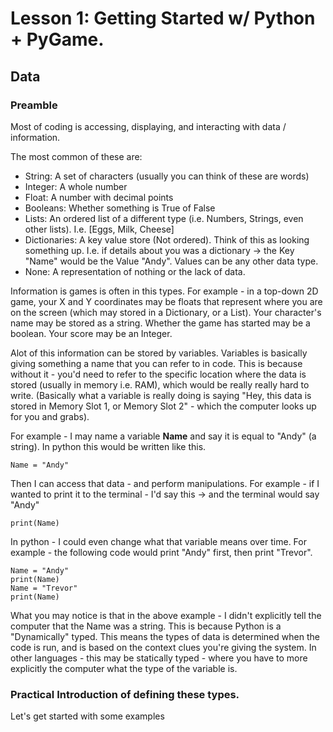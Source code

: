 # Lesson 1: Getting Started w/ Python + PyGame.

## Data

### Preamble 
Most of coding is accessing, displaying, and interacting with data / information. 


The most common of these are:
- String: A set of characters (usually you can think of these are words)
- Integer: A whole number
- Float: A number with decimal points
- Booleans: Whether something is True of False
- Lists: An ordered list of a different type (i.e. Numbers, Strings, even other lists). I.e. [Eggs, Milk, Cheese]
- Dictionaries: A key value store (Not ordered). Think of this as looking something up. I.e. if details about you was a dictionary -> the Key "Name" would be the Value "Andy". Values can be any other data type.
- None: A representation of nothing or the lack of data.

Information is games is often in this types. For example - in a top-down 2D game, your X and Y coordinates may be floats that represent where you are on the screen (which may stored in a Dictionary, or a List). Your character's name may be stored as a string. Whether the game has started may be a boolean. Your score may be an Integer.

Alot of this information can be stored by variables. Variables is basically giving something a name that you can refer to in code. This is because without it - you'd need to refer to the specific location where the data is stored (usually in memory i.e. RAM), which would be really really hard to write. (Basically what a variable is really doing is saying "Hey, this data is stored in Memory Slot 1, or Memory Slot 2" - which the computer looks up for you and grabs).

For example - I may name a variable **Name** and say it is equal to "Andy" (a string). In python this would be written like this.

```
Name = "Andy"
```

Then I can access that data - and perform manipulations. For example - if I wanted to print it to the terminal - I'd say this -> and the terminal would say "Andy"

```
print(Name)
```

In python - I could even change what that variable means over time. For example - the following code would print "Andy" first, then print "Trevor".

```
Name = "Andy"
print(Name)
Name = "Trevor"
print(Name)
```

What you may notice is that in the above example - I didn't explicitly tell the computer that the Name was a string. This is because Python is a "Dynamically" typed. This means the types of data is determined when the code is run, and is based on the context clues you're giving the system. In other languages - this may be statically typed - where you have to more explicitly the computer what the type of the variable is.

### Practical Introduction of defining these types.

Let's get started with some examples 



